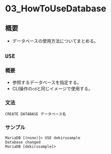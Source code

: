 03\_HowToUseDatabase
===

## 概要

- データベースの使用方法についてまとめる。

## `USE`

### 概要

- 参照するデータベースを指定する。
- CLI操作の`cd`と同じイメージで使用する。

### 文法

`CREATE DATABASE データベース名`

### サンプル

```
MariaDB [(none)]> USE dekirusample
Database changed
MariaDB [dekirusample]>
```


